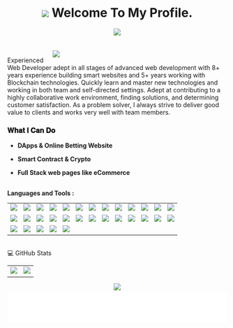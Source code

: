 <h1 align="center"><img src="https://media.giphy.com/media/hvRJCLFzcasrR4ia7z/giphy.gif" width="32"> Welcome To My Profile. </h1>
<p align="center">
  <a href="https://github.com/smartfox1203"><img src="https://readme-typing-svg.herokuapp.com/?lines=Creative,%20Passionate%20Efficient;Senior%20Full%20Stack%20Developer;8+%2B%20years%20of%20developing%20experience;&center=true&width=800&height=60"></a>
</p>

<br />

<img align="right" width="400" src="https://camo.githubusercontent.com/fa73289736064aba480d0708da37d7aa183a8c3e2bcc2f58c54285a3bbbeecc1/68747470733a2f2f7777772e61616c7068612e6e65742f77702d636f6e74656e742f75706c6f6164732f323032302f31322f66756c6c2d737461636b2d646576656c6f706d656e742e676966" />
  <p>
  Experienced Web Developer adept in all stages of advanced web development with 8+ years experience building smart websites and 5+ years working with Blockchain 
  technologies. Quickly learn and master new technologies and working in both team and self-directed settings. Adept at contributing to a highly collaborative work 
  environment, finding solutions, and determining customer satisfaction. As a problem solver, I always strive to deliver good value to clients and works very well with 
  team members.
  </p>


### 𝐖𝐡𝐚𝐭 𝐈 𝐂𝐚𝐧 𝐃𝐨
 
- **DApps & Online Betting Website**

- **Smart Contract & Crypto**

- **Full Stack web pages like eCommerce**
##

**Languages and Tools :**  

<table>
  <tr>
    <td><img src="https://cdn.jsdelivr.net/gh/devicons/devicon/icons/c/c-original.svg" width="100" height="auto" /></td>
    <td><img src="https://cdn.jsdelivr.net/gh/devicons/devicon/icons/cplusplus/cplusplus-original.svg" width="100" height="auto"  /></td>
    <td><img src="https://cdn.jsdelivr.net/gh/devicons/devicon/icons/html5/html5-original.svg" /></td>
    <td><img src="https://cdn.jsdelivr.net/gh/devicons/devicon/icons/css3/css3-original.svg" /></td>
    <td><img src="https://cdn.jsdelivr.net/gh/devicons/devicon/icons/javascript/javascript-original.svg" width="100" height="auto"  /></td>
    <td><img src="https://cdn.jsdelivr.net/gh/devicons/devicon/icons/typescript/typescript-original.svg" width="100" height="auto"  /></td>
    <td><img src="https://cdn.jsdelivr.net/gh/devicons/devicon/icons/php/php-original.svg" width="100" height="auto"  /></td>
    <td><img src="https://cdn.jsdelivr.net/gh/devicons/devicon/icons/python/python-original.svg" width="100" height="auto"  /></td>
    <td><img src="https://cdn.jsdelivr.net/gh/devicons/devicon/icons/java/java-original.svg" width="100" height="auto"  /></td>
    <td><img src="https://cdn.jsdelivr.net/gh/devicons/devicon/icons/go/go-original-wordmark.svg" width="100" height="auto"  /></td>
    <td><img src="https://cdn.jsdelivr.net/gh/devicons/devicon/icons/bootstrap/bootstrap-original.svg" width="100" height="auto"  /></td>
    <td><img src="https://cdn.jsdelivr.net/gh/devicons/devicon/icons/tailwindcss/tailwindcss-plain.svg" /></td>
    <td><img src="https://cdn.jsdelivr.net/gh/devicons/devicon/icons/nextjs/nextjs-original-wordmark.svg" width="100" height="auto"  /></td>
  </tr>
  <tr>
    <td><img src="https://cdn.jsdelivr.net/gh/devicons/devicon/icons/react/react-original.svg" width="100" height="auto"  /></td>
    <td><img src="https://cdn.jsdelivr.net/gh/devicons/devicon/icons/vuejs/vuejs-original.svg" width="100" height="auto"  /></td>
    <td><img src="https://cdn.jsdelivr.net/gh/devicons/devicon/icons/angularjs/angularjs-original.svg" width="100" height="auto"  /></td>
    <td><img src="https://cdn.jsdelivr.net/gh/devicons/devicon/icons/nodejs/nodejs-original.svg" width="100" height="auto"  /></td>
    <td><img src="https://cdn.jsdelivr.net/gh/devicons/devicon/icons/express/express-original.svg" width="100" height="auto"  /></td>
    <td><img src="https://cdn.jsdelivr.net/gh/devicons/devicon/icons/nuxtjs/nuxtjs-original.svg" width="100" height="auto"  /></td>
    <td><img src="https://cdn.jsdelivr.net/gh/devicons/devicon/icons/django/django-plain.svg" width="100" height="auto"  /></td>
    <td><img src="https://cdn.jsdelivr.net/gh/devicons/devicon/icons/ruby/ruby-original.svg" /></td>
    <td><img src="https://cdn.jsdelivr.net/gh/devicons/devicon/icons/qt/qt-original.svg" /></td>
    <td><img src="https://cdn.jsdelivr.net/gh/devicons/devicon/icons/laravel/laravel-plain.svg" /></td>
    <td><img src="https://cdn.jsdelivr.net/gh/devicons/devicon/icons/codeigniter/codeigniter-plain.svg" /></td>
    <td><img src="https://cdn.jsdelivr.net/gh/devicons/devicon/icons/solidity/solidity-original.svg" /></td>
    <td><img src="https://cdn.jsdelivr.net/gh/devicons/devicon/icons/rust/rust-plain.svg" /></td>
   </tr>
   <tr>
    <td><img src="https://cdn.jsdelivr.net/gh/devicons/devicon/icons/mongodb/mongodb-original.svg" width="auto" height="auto"/></td>
    <td><img src="https://cdn.jsdelivr.net/gh/devicons/devicon/icons/mysql/mysql-original.svg" /></td>
    <td><img src="https://cdn.jsdelivr.net/gh/devicons/devicon/icons/postgresql/postgresql-original.svg" /></td>
    <td><img src="https://cdn.jsdelivr.net/gh/devicons/devicon/icons/vscode/vscode-original.svg"/></td>
    <td><img src="https://cdn.jsdelivr.net/gh/devicons/devicon/icons/github/github-original.svg" /></td>
    <td></td>
    <td></td>
    <td></td>
    <td></td>
    <td></td>
    <td></td>
    <td></td>
    <td></td>
   </tr>
  </table>
<br />
 💻 GitHub Stats

<table width="100%">
    <tr>
        <td>
        <img height="200em" src="https://github-readme-stats.vercel.app/api?username=OlekSytn&show_icons=true&hide_border=true" /> 
        </td>
        <td> 
        <img height="200em" src="https://github-readme-stats.vercel.app/api/top-langs/?username=OlekSytn&show_icons=true&hide_border=true&layout=compact&langs_count=8"/> 
        </td>
    </tr>
    <table>
    <div align="center"  width="100%">
        <img src="https://github-profile-trophy.vercel.app/?username=OlekSytn&theme=onedark&rank=SECRET,SSS,SS,S,AAA,AA,A,B&margin-w=10&margin-h=10">
    </div>
    <img align='center'  height="70" alt="Thanks" width="100%" src="https://github.com/Kushal997-das/Kushal997-das/blob/master/Profile%20generator/marquee.svg"/>
